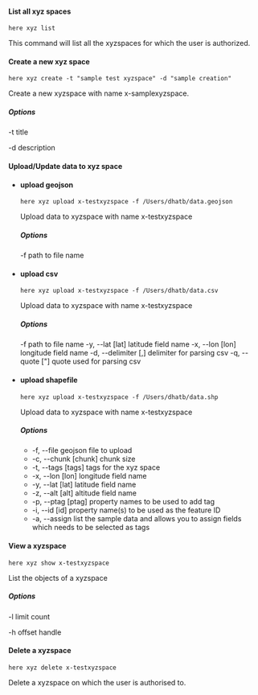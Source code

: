 
#### List all xyz spaces 

```
here xyz list
```

This command will list all the xyzspaces for which the user is authorized.

#### Create a new xyz space 

```
here xyz create -t "sample test xyzspace" -d "sample creation"
```

Create a new xyzspace with name x-samplexyzspace. 

##### Options 

-t title

-d description

#### Upload/Update  data to xyz space 
- #### upload geojson
    ```
    here xyz upload x-testxyzspace -f /Users/dhatb/data.geojson
    ```
    Upload data to xyzspace with name x-testxyzspace
    ##### Options 
    -f path to file name
- #### upload csv
    ```
    here xyz upload x-testxyzspace -f /Users/dhatb/data.csv
    ```
    Upload data to xyzspace with name x-testxyzspace
    ##### Options 
    -f path to file name
    -y, --lat [lat]  latitude field name
    -x, --lon [lon]  longitude field name
    -d, --delimiter [,]  delimiter for parsing csv
    -q, --quote ["]  quote used for parsing csv

- #### upload shapefile
    ```
    here xyz upload x-testxyzspace -f /Users/dhatb/data.shp
    ```
    Upload data to xyzspace with name x-testxyzspace
    ##### Options 
    - -f, --file <file>    geojson file to upload
    - -c, --chunk [chunk]  chunk size
    - -t, --tags [tags]    tags for the xyz space
    - -x, --lon [lon]      longitude field name
    - -y, --lat [lat]      latitude field name
    - -z, --alt [alt]      altitude field name
    - -p, --ptag [ptag]    property names to be used to add tag
    - -i, --id [id]        property name(s) to be used as the feature ID
    - -a, --assign         list the sample data and allows you to assign fields which needs to be selected as tags
    
#### View a xyzspace  

```
here xyz show x-testxyzspace
```

List the objects of a xyzspace 

##### Options 

-l limit count

-h offset handle 

#### Delete a xyzspace 

```
here xyz delete x-testxyzspace
```

Delete a xyzspace on which the user is authorised to.


